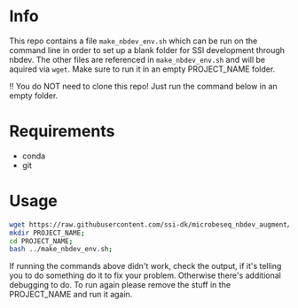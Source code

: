# Info
This repo contains a file `make_nbdev_env.sh` which can be run on the command line in order to set up a blank folder for SSI development through nbdev. The other files are referenced in `make_nbdev_env.sh` and will be aquired via `wget`. Make sure to run it in an empty PROJECT_NAME folder.

‼️ You do NOT need to clone this repo! Just run the command below in an empty folder.

# Requirements
- conda
- git

# Usage
```bash
wget https://raw.githubusercontent.com/ssi-dk/microbeseq_nbdev_augment/main/make_nbdev_env.sh;
mkdir PROJECT_NAME;
cd PROJECT_NAME;
bash ../make_nbdev_env.sh;
```
If running the commands above didn't work, check the output, if it's telling you to do something do it to fix your problem. Otherwise there's additional debugging to do. To run again please remove the stuff in the PROJECT_NAME and run it again.
